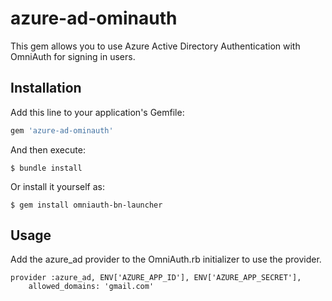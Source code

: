 # azure-ad-ominauth

This gem allows you to use Azure Active Directory Authentication with OmniAuth for signing in users.

## Installation

Add this line to your application's Gemfile:

```ruby
gem 'azure-ad-ominauth'
```

And then execute:

    $ bundle install

Or install it yourself as:

    $ gem install omniauth-bn-launcher

## Usage


Add the azure_ad provider to the OmniAuth.rb initializer to use the provider.

    provider :azure_ad, ENV['AZURE_APP_ID'], ENV['AZURE_APP_SECRET'],
        allowed_domains: 'gmail.com'